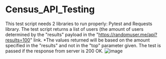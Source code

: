 # Census_API_Testing
This test script needs 2 libraries to run properly: Pytest and Requests library. 
The test script returns a list of users (the amount of users determined by the "results" payload in the "https://randomuser.me/api?results=100" link.
*The values returned will be based on the amount specified in the "results" and not in the "top" parameter given.
The test is passed if the response from server is 200 OK.
![image](https://user-images.githubusercontent.com/51688932/180365730-499089dc-721e-4165-b6e6-b32a4dddea76.png)
